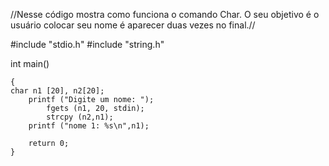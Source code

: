 //Nesse código mostra como funciona o comando Char. O seu objetivo é o usuário colocar seu nome é aparecer duas vezes no final.//

#include "stdio.h"
#include "string.h"

int main()

    {
    char n1 [20], n2[20];
        printf ("Digite um nome: ");
            fgets (n1, 20, stdin);
            strcpy (n2,n1);
        printf ("nome 1: %s\n",n1);

        return 0;
    }
